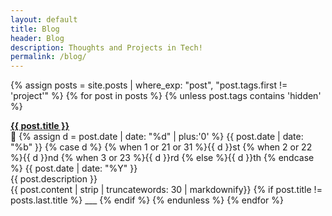 ```yaml
---
layout: default
title: Blog
header: Blog
description: Thoughts and Projects in Tech!
permalink: /blog/
---
```


{% assign posts = site.posts | where_exp: "post", "post.tags.first != 'project'" %}
{% for post in posts %}
  {% unless post.tags contains 'hidden' %}
  <p style="text-align:left;">
    <b><a href="{{ post.url }}">{{ post.title }}</a></b>
    <span style="float:right;">
      📅 
      {% assign d = post.date | date: "%d" | plus:'0' %}
      {{ post.date | date: "%b" }} 
      {% case d %}
      {% when 1 or 21 or 31 %}{{ d }}st
      {% when 2 or 22 %}{{ d }}nd
      {% when 3 or 23 %}{{ d }}rd
      {% else %}{{ d }}th
      {% endcase %} 
      {{ post.date | date: "%Y" }}
    </span>
  </p>
  {{ post.description }}
  <br>
  {{ post.content | strip | truncatewords: 30 | markdownify}}
  {% if post.title != posts.last.title %}
  ___
  {% endif %}
{% endunless %}
{% endfor %}

